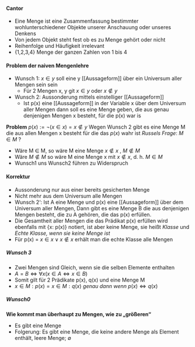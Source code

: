 
#### Cantor
- Eine Menge ist eine Zusammenfassung bestimmter wohlunterschiedener Objekte unserer Anschauung oder unseres Denkens
- Von jedem Objekt steht fest ob es zu Menge gehört oder nicht
- Reihenfolge und Häufigkeit irrelevant 
- {1,2,3,4} Menge der ganzen Zahlen von 1 bis 4
#### Problem der naiven Mengenlehre
- Wunsch 1: $x \in y$ soll eine y [[Aussageform]] über ein Universum aller Mengen sein sein
	- Für 2 Mengen x, y git $x \in y$ oder $x \notin y$ 
- Wunsch 2: Aussonderung mittels einstelliger [[Aussageform]] 
	- Ist p(x) eine [[Aussageform]] in der Variable x über dem Universum aller Mengen dann soll es eine Menge geben, die aus genau denjenigen Mengen x besteht, für die p(x) war is

 **Problem**
 $p(x):= \lnot (x\in x) = x\notin y$ 
 Wegen Wunsch 2 gibt es eine Menge M die aus allen Mengen x besteht für die das $p(x)$ wahr ist
 *Russels Frage*: $M \in M$ ?
 - Wäre M $\in$ M, so wäre M eine Menge $x \notin x$ , $M \notin M$
 - Wäre $M \notin M$ so wäre M eine Menge x mit $x \notin x$, d. h. $M \in M$
 - Wunsch1 uns Wunsch2 führen zu Widerspruch 

#### Korrektur
- Aussonderung nur aus einer bereits gesicherten Menge
- Nicht mehr aus dem Universum alle Mengen
- Wunsch 2‘: Ist A eine Menge und p(x) eine [[Aussageform]] über dem Universum aller Mengen, Dann gibt es eine Menge B die aus denjenigen Mengen besteht, die zu A gehören, die das p(x) erfüllen.
- Die Gesamtheit aller Mengen die das Prädikat p(x) erfüllen wird ebenfalls mit {x: p(x)} notiert, ist aber keine Menge, sie heißt *Klasse* und *Echte Klasse, wenn sie keine Menge ist*
- Für p(x) = $x \in x \lor x \notin x$ erhält man die echte Klasse alle Mengen

##### Wunsch 3
- Zwei Mengen sind Gleich, wenn sie die selben Elemente enthalten 
- $A=B \iff \forall x (x \in A \iff x \in B)$  
- Somit gilt für 2 Prädikate p(x), q(x) und eine Menge M
- ${x \in M: p(x)} = {x\in M: q(x)}$ *genau dann wenn* $p(x) \iff q(x)$

##### Wunsch0
 **Wie kommt man überhaupt zu Mengen, wie zu „größeren“**
- Es gibt eine Menge
- Folgerung: Es gibt eine Menge, die keine andere Menge als Element enthält, leere Menge; $\emptyset$ 